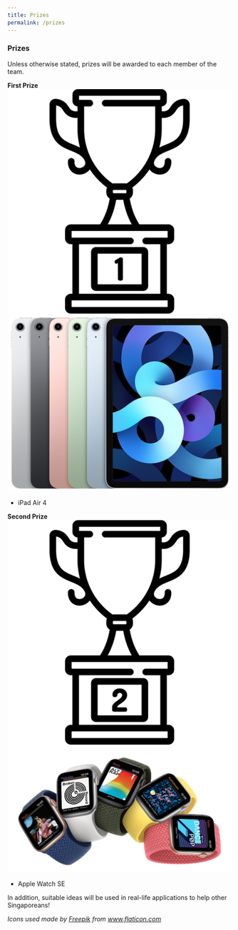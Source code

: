 ```yaml
---
title: Prizes
permalink: /prizes
---
```


### **Prizes**

Unless otherwise stated, prizes will be awarded to each member of the team.

**First Prize**
![first-prize](images/trophy_1st.svg)
![ipad-air](images/ipad_air.png)
- iPad Air 4

**Second Prize**
![second-prize](images/trophy_2nd.svg)
![apple-watch](images/apple_watch.jpg)
- Apple Watch SE

In addition, suitable ideas will be used in real-life applications to help other Singaporeans!

*<div>Icons used made by <a href="https://www.freepik.com" title="Freepik">Freepik</a> from <a href="https://www.flaticon.com/" title="Flaticon">www.flaticon.com</a></div>*
